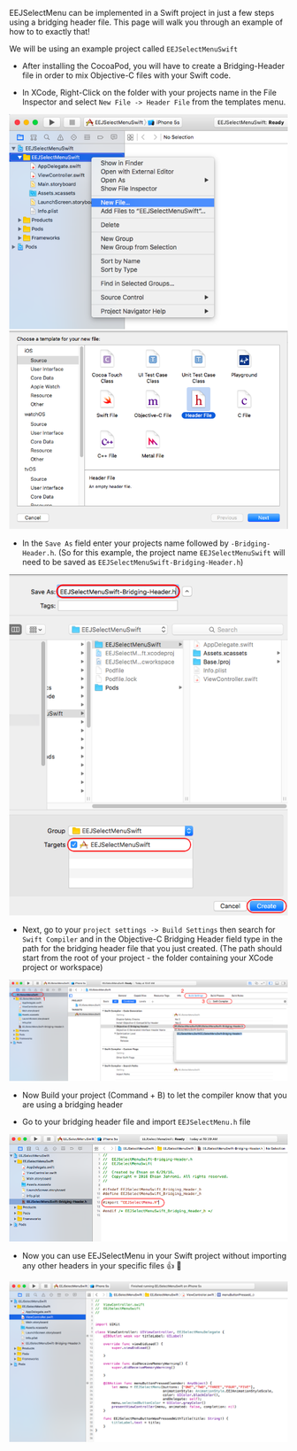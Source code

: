 EEJSelectMenu can be implemented in a Swift project in just a few steps using a bridging header file. This page will walk you through an example of how to to exactly that!

We will be using an example project called `EEJSelectMenuSwift`

* After installing the CocoaPod, you will have to create a Bridging-Header file in order to mix Objective-C files with your Swift code.

* In XCode, Right-Click on the folder with your projects name in the File Inspector and select `New File -> Header File` from the templates menu.

![](screenshots/1.png)
![](screenshots/2.png)

* In the `Save As` field enter your projects name followed by `-Bridging-Header.h`. (So for this example, the project name `EEJSelectMenuSwift` will need to be saved as `EEJSelectMenuSwift-Bridging-Header.h`)

![](screenshots/3.png)

* Next, go to your `project settings -> Build Settings` then search for `Swift Compiler` and in the Objective-C Bridging Header field type in the path for the bridging header file that you just created. (The path should start from the root of your project - the folder containing your XCode project or workspace)

![](screenshots/4.png)

* Now Build your project (Command + B) to let the compiler know that you are using a bridging header

* Go to your bridging header file and import `EEJSelectMenu.h` file

![](screenshots/5.png)

* Now you can use EEJSelectMenu in your Swift project without importing any other headers in your specific files  👍  🎉

![](screenshots/6.png)
